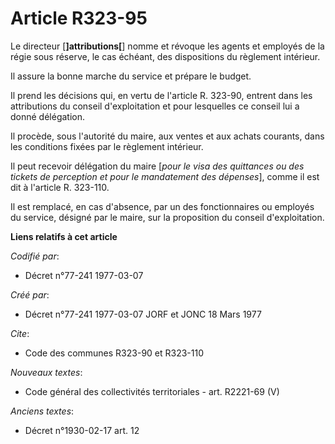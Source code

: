 # Article R323-95

Le directeur [**]attributions[**] nomme et révoque les agents et employés de la régie sous réserve, le cas échéant, des
dispositions du règlement intérieur.

Il assure la bonne marche du service et prépare le budget.

Il prend les décisions qui, en vertu de l'article R. 323-90, entrent dans les attributions du conseil d'exploitation et pour
lesquelles ce conseil lui a donné délégation.

Il procède, sous l'autorité du maire, aux ventes et aux achats courants, dans les conditions fixées par le règlement
intérieur.

Il peut recevoir délégation du maire [*pour le visa des quittances ou des tickets de perception et pour le mandatement des
dépenses*], comme il est dit à l'article R. 323-110.

Il est remplacé, en cas d'absence, par un des fonctionnaires ou employés du service, désigné par le maire, sur la proposition
du conseil d'exploitation.

**Liens relatifs à cet article**

_Codifié par_:

  - Décret n°77-241 1977-03-07

_Créé par_:

  - Décret n°77-241 1977-03-07 JORF et JONC 18 Mars 1977

_Cite_:

  - Code des communes R323-90 et R323-110

_Nouveaux textes_:

  - Code général des collectivités territoriales - art. R2221-69 (V)

_Anciens textes_:

  - Décret n°1930-02-17 art. 12
